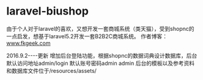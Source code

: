 # laravel-biushop

由于个人对于laravel的喜欢，又想开发一套商城系统（类天猫），受到shopnc的一点启发，想基于laravel5.2开发一套B2B2C商城系统。 作者博客：www.fkgeek.com

2016.9.2----更新
增加后台登陆功能，根据shopnc的数据词典设计数据库，后台默认访问地址admin/login 默认账号密码admin admin
后台的模板以及参考资料和数据库文件位于/resources/assets/


